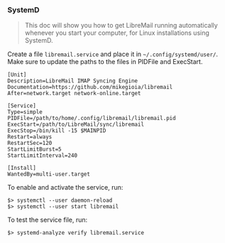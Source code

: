 ### SystemD

> This doc will show you how to get LibreMail running automatically whenever
> you start your computer, for Linux installations using SystemD.

Create a file `libremail.service` and place it in `~/.config/systemd/user/`.
Make sure to update the paths to the files in PIDFile and ExecStart.

```
[Unit]
Description=LibreMail IMAP Syncing Engine
Documentation=https://github.com/mikegioia/libremail
After=network.target network-online.target

[Service]
Type=simple
PIDFile=/path/to/home/.config/libremail/libremail.pid
ExecStart=/path/to/LibreMail/sync/libremail
ExecStop=/bin/kill -15 $MAINPID
Restart=always
RestartSec=120
StartLimitBurst=5
StartLimitInterval=240

[Install]
WantedBy=multi-user.target
```

To enable and activate the service, run:

    $> systemctl --user daemon-reload
    $> systemctl --user start libremail

To test the service file, run:

    $> systemd-analyze verify libremail.service
